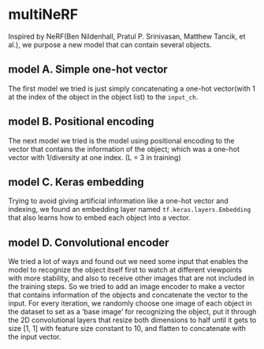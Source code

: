 # multiNeRF
Inspired by NeRF(Ben Nildenhall, Pratul P. Srinivasan, Matthew Tancik, et al.), we purpose a new model that can contain several objects.

## model A. Simple one-hot vector
The first model we tried is just simply concatenating a one-hot vector(with 1 at the index of the object in the object list) to the `input_ch`.

## model B. Positional encoding
The next model we tried is the model using positional encoding to the vector that contains the information of the object; which was a one-hot vector with 1/diversity at one index. (L = 3 in training)

## model C. Keras embedding
Trying to avoid giving artificial information like a one-hot vector and indexing, we found an embedding layer named `tf.keras.layers.Embedding` that also learns how to embed each object into a vector.

## model D. Convolutional encoder
We tried a lot of ways and found out we need some input that enables the model to recognize the object itself first to watch at different viewpoints with more stability, and also to receive other images that are not included in the training steps. So we tried to add an image encoder to make a vector that contains information of the objects and concatenate the vector to the input.
For every iteration, we randomly choose one image of each object in the dataset to set as a ‘base image’ for recognizing the object, put it through the 2D convolutional layers that resize both dimensions to half until it gets to size [1, 1] with feature size constant to 10, and flatten to concatenate with the input vector.
